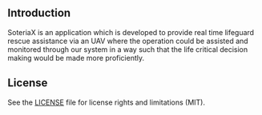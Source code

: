 ## Introduction 

SoteriaX is an application which is developed to provide real time lifeguard rescue assistance via an UAV where the operation could be assisted and monitored through our system in a way such that the life critical decision making would be made more proficiently. 

## License

See the [LICENSE](LICENSE) file for license rights and limitations (MIT).
